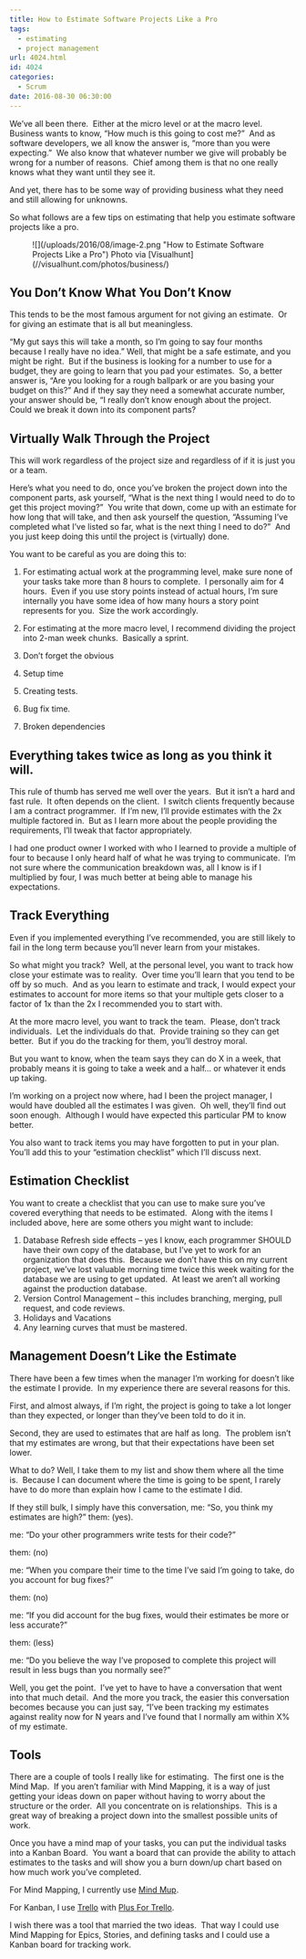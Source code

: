 ```yaml
---
title: How to Estimate Software Projects Like a Pro
tags:
  - estimating
  - project management
url: 4024.html
id: 4024
categories:
  - Scrum
date: 2016-08-30 06:30:00
---
```


We’ve all been there.  Either at the micro level or at the macro level.  Business wants to know, “How much is this going to cost me?”  And as software developers, we all know the answer is, “more than you were expecting.”  We also know that whatever number we give will probably be wrong for a number of reasons.  Chief among them is that no one really knows what they want until they see it.

And yet, there has to be some way of providing business what they need and still allowing for unknowns.

So what follows are a few tips on estimating that help you estimate software projects like a pro.

<figure>![](/uploads/2016/08/image-2.png "How to Estimate Software Projects Like a Pro") Photo via [Visualhunt](//visualhunt.com/photos/business/)</figure>

<!-- more -->

You Don’t Know What You Don’t Know
----------------------------------

This tends to be the most famous argument for not giving an estimate.  Or for giving an estimate that is all but meaningless.

“My gut says this will take a month, so I’m going to say four months because I really have no idea.” Well, that might be a safe estimate, and you might be right.  But if the business is looking for a number to use for a budget, they are going to learn that you pad your estimates.  So, a better answer is, “Are you looking for a rough ballpark or are you basing your budget on this?” And if they say they need a somewhat accurate number, your answer should be, “I really don’t know enough about the project.  Could we break it down into its component parts?

Virtually Walk Through the Project
----------------------------------

This will work regardless of the project size and regardless of if it is just you or a team.

Here’s what you need to do, once you’ve broken the project down into the component parts, ask yourself, “What is the next thing I would need to do to get this project moving?”  You write that down, come up with an estimate for how long that will take, and then ask yourself the question, “Assuming I’ve completed what I’ve listed so far, what is the next thing I need to do?”  And you just keep doing this until the project is (virtually) done.

You want to be careful as you are doing this to:

1.  For estimating actual work at the programming level, make sure none of your tasks take more than 8 hours to complete.  I personally aim for 4 hours.  Even if you use story points instead of actual hours, I’m sure internally you have some idea of how many hours a story point represents for you.  Size the work accordingly.
2.  For estimating at the more macro level, I recommend dividing the project into 2-man week chunks.  Basically a sprint.
3.  Don’t forget the obvious

1.  Setup time
2.  Creating tests.
3.  Bug fix time.
4.  Broken dependencies

Everything takes twice as long as you think it will.
----------------------------------------------------

This rule of thumb has served me well over the years.  But it isn’t a hard and fast rule.  It often depends on the client.  I switch clients frequently because I am a contract programmer.  If I’m new, I’ll provide estimates with the 2x multiple factored in.  But as I learn more about the people providing the requirements, I’ll tweak that factor appropriately.

I had one product owner I worked with who I learned to provide a multiple of four to because I only heard half of what he was trying to communicate.  I’m not sure where the communication breakdown was, all I know is if I multiplied by four, I was much better at being able to manage his expectations.

Track Everything
----------------

Even if you implemented everything I’ve recommended, you are still likely to fail in the long term because you’ll never learn from your mistakes.

So what might you track?  Well, at the personal level, you want to track how close your estimate was to reality.  Over time you’ll learn that you tend to be off by so much.  And as you learn to estimate and track, I would expect your estimates to account for more items so that your multiple gets closer to a factor of 1x than the 2x I recommended you to start with.

At the more macro level, you want to track the team.  Please, don’t track individuals.  Let the individuals do that.  Provide training so they can get better.  But if you do the tracking for them, you’ll destroy moral.

But you want to know, when the team says they can do X in a week, that probably means it is going to take a week and a half… or whatever it ends up taking.

I’m working on a project now where, had I been the project manager, I would have doubled all the estimates I was given.  Oh well, they’ll find out soon enough.  Although I would have expected this particular PM to know better.

You also want to track items you may have forgotten to put in your plan.  You’ll add this to your “estimation checklist” which I’ll discuss next.

Estimation Checklist
--------------------

You want to create a checklist that you can use to make sure you’ve covered everything that needs to be estimated.  Along with the items I included above, here are some others you might want to include:

1.  Database Refresh side effects – yes I know, each programmer SHOULD have their own copy of the database, but I’ve yet to work for an organization that does this.  Because we don’t have this on my current project, we’ve lost valuable morning time twice this week waiting for the database we are using to get updated.  At least we aren’t all working against the production database.
2.  Version Control Management – this includes branching, merging, pull request, and code reviews.
3.  Holidays and Vacations
4.  Any learning curves that must be mastered.

Management Doesn’t Like the Estimate
------------------------------------

There have been a few times when the manager I’m working for doesn’t like the estimate I provide.  In my experience there are several reasons for this.

First, and almost always, if I’m right, the project is going to take a lot longer than they expected, or longer than they’ve been told to do it in.

Second, they are used to estimates that are half as long.  The problem isn’t that my estimates are wrong, but that their expectations have been set lower.

What to do? Well, I take them to my list and show them where all the time is.  Because I can document where the time is going to be spent, I rarely have to do more than explain how I came to the estimate I did.

If they still bulk, I simply have this conversation, me: “So, you think my estimates are high?” them: (yes).

me: “Do your other programmers write tests for their code?”

them: (no)

me: “When you compare their time to the time I’ve said I’m going to take, do you account for bug fixes?”

them: (no)

me: “If you did account for the bug fixes, would their estimates be more or less accurate?”

them: (less)

me: “Do you believe the way I’ve proposed to complete this project will result in less bugs than you normally see?”

Well, you get the point.  I’ve yet to have to have a conversation that went into that much detail.  And the more you track, the easier this conversation becomes because you can just say, “I’ve been tracking my estimates against reality now for N years and I’ve found that I normally am within X% of my estimate.

Tools
-----

There are a couple of tools I really like for estimating.  The first one is the Mind Map.  If you aren’t familiar with Mind Mapping, it is a way of just getting your ideas down on paper without having to worry about the structure or the order.  All you concentrate on is relationships.  This is a great way of breaking a project down into the smallest possible units of work.

Once you have a mind map of your tasks, you can put the individual tasks into a Kanban Board.  You want a board that can provide the ability to attach estimates to the tasks and will show you a burn down/up chart based on how much work you’ve completed.

For Mind Mapping, I currently use [Mind Mup](//www.mindmup.com).

For Kanban, I use [Trello](//trello.com/) with [Plus For Trello](//chrome.google.com/webstore/detail/plus-for-trello-time-trac/gjjpophepkbhejnglcmkdnncmaanojkf?hl=en).

I wish there was a tool that married the two ideas.  That way I could use Mind Mapping for Epics, Stories, and defining tasks and I could use a Kanban board for tracking work.
